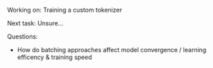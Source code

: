 Working on:
Training a custom tokenizer

Next task:
Unsure...

Questions:
- How do batching approaches affect model convergence / learning efficency & training speed 

